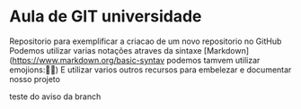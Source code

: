 # Aula de GIT universidade
Repositorio para exemplificar a criacao de um novo repositorio no GitHub
Podemos utilizar varias notações atraves da sintaxe [Markdown] (https://www.markdown.org/basic-syntav podemos tamvem utilizar emojions:🦊💙)
E utilizar varios outros recursos para embelezar e documentar nosso projeto


teste do aviso da branch 
